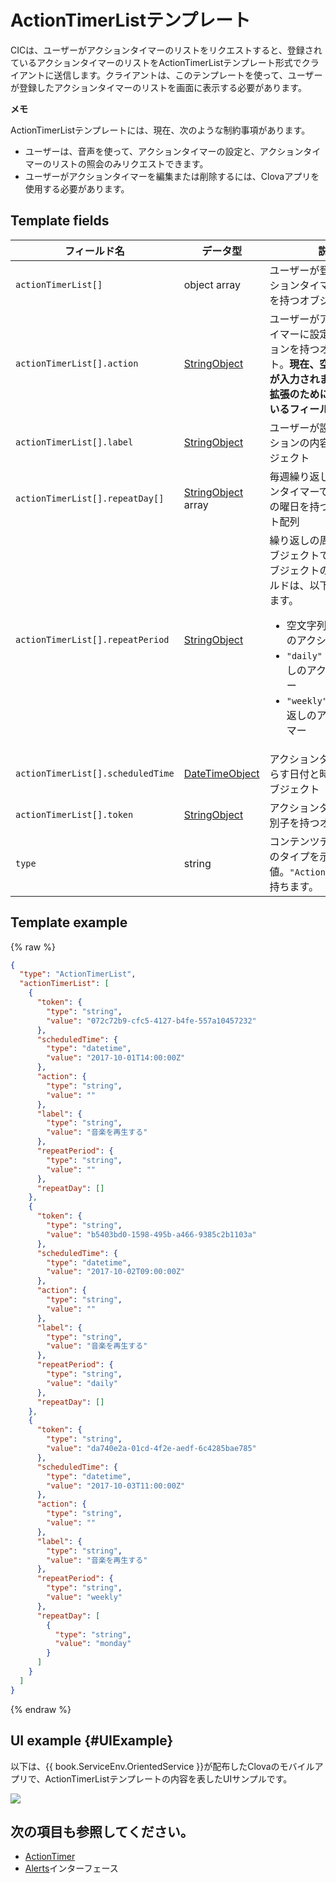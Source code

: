 # ActionTimerListテンプレート
CICは、ユーザーがアクションタイマーのリストをリクエストすると、登録されているアクションタイマーのリストをActionTimerListテンプレート形式でクライアントに送信します。クライアントは、このテンプレートを使って、ユーザーが登録したアクションタイマーのリストを画面に表示する必要があります。

<div class="note">
<p><strong>メモ</strong></p>
<p>ActionTimerListテンプレートには、現在、次のような制約事項があります。</p>
<ul>
  <li>ユーザーは、音声を使って、アクションタイマーの設定と、アクションタイマーのリストの照会のみリクエストできます。</li>
  <li>ユーザーがアクションタイマーを編集または削除するには、Clovaアプリを使用する必要があります。</li>
</ul>
</div>

## Template fields

| フィールド名       | データ型    | 説明                     |
|---------------|---------|-----------------------------|
| `actionTimerList[]`               | object array  | ユーザーが登録したアクションタイマーのリストを持つオブジェクト配列                                              |
| `actionTimerList[].action`       | [StringObject](/CIC/References/ContentTemplates/Shared_Objects.md#StringObject)     | ユーザーがアクションタイマーに設定したアクションを持つオブジェクト。**現在、空文字列(`""`)が入力されます。将来の拡張のために予約されているフィールドです。** |
| `actionTimerList[].label`        | [StringObject](/CIC/References/ContentTemplates/Shared_Objects.md#StringObject)     | ユーザーが設定したアクションの内容を持つオブジェクト |
| `actionTimerList[].repeatDay[]`     | [StringObject](/CIC/References/ContentTemplates/Shared_Objects.md#StringObject) array | 毎週繰り返しのアクションタイマーで、繰り返しの曜日を持つオブジェクト配列 |
| `actionTimerList[].repeatPeriod`  | [StringObject](/CIC/References/ContentTemplates/Shared_Objects.md#StringObject)     | 繰り返しの周期を持つオブジェクトです。このオブジェクトの`value`フィールドは、以下の値を持ちます。<ul><li>空文字列(<code>""</code>)：一回性のアクションタイマー</li><li><code>"daily"</code>：毎日繰り返しのアクションタイマー</li><li><code>"weekly"</code>：毎週繰り返しのアクションタイマー</li></ul> |
| `actionTimerList[].scheduledTime` | [DateTimeObject](/CIC/References/ContentTemplates/Shared_Objects.md#DateTimeObject) | アクションタイマーを鳴らす日付と時間を持つオブジェクト      |
| `actionTimerList[].token`         | [StringObject](/CIC/References/ContentTemplates/Shared_Objects.md#StringObject)     | アクションタイマーの識別子を持つオブジェクト              |
| `type`        | string                                                                                                | コンテンツテンプレートのタイプを示す値。`"ActionTimerList"`を持ちます。             |

## Template example

{% raw %}

```json
{
  "type": "ActionTimerList",
  "actionTimerList": [
    {
      "token": {
        "type": "string",
        "value": "072c72b9-cfc5-4127-b4fe-557a10457232"
      },
      "scheduledTime": {
        "type": "datetime",
        "value": "2017-10-01T14:00:00Z"
      },
      "action": {
        "type": "string",
        "value": ""
      },
      "label": {
        "type": "string",
        "value": "音楽を再生する"
      },
      "repeatPeriod": {
        "type": "string",
        "value": ""
      },
      "repeatDay": []
    },
    {
      "token": {
        "type": "string",
        "value": "b5403bd0-1598-495b-a466-9385c2b1103a"
      },
      "scheduledTime": {
        "type": "datetime",
        "value": "2017-10-02T09:00:00Z"
      },
      "action": {
        "type": "string",
        "value": ""
      },
      "label": {
        "type": "string",
        "value": "音楽を再生する"
      },
      "repeatPeriod": {
        "type": "string",
        "value": "daily"
      },
      "repeatDay": []
    },
    {
      "token": {
        "type": "string",
        "value": "da740e2a-01cd-4f2e-aedf-6c4285bae785"
      },
      "scheduledTime": {
        "type": "datetime",
        "value": "2017-10-03T11:00:00Z"
      },
      "action": {
        "type": "string",
        "value": ""
      },
      "label": {
        "type": "string",
        "value": "音楽を再生する"
      },
      "repeatPeriod": {
        "type": "string",
        "value": "weekly"
      },
      "repeatDay": [
        {
          "type": "string",
          "value": "monday"
        }
      ]
    }
  ]
}
```

{% endraw %}

## UI example {#UIExample}

以下は、{{ book.ServiceEnv.OrientedService }}が配布したClovaのモバイルアプリで、ActionTimerListテンプレートの内容を表したUIサンプルです。

![](/CIC/Resources/Images/Content_Template-ActionTimerList.png)

## 次の項目も参照してください。
* [ActionTimer](/CIC/References/ContentTemplates/ActionTimer.md)
* [Alerts](/CIC/References/CICInterface/Alerts.md)インターフェース
